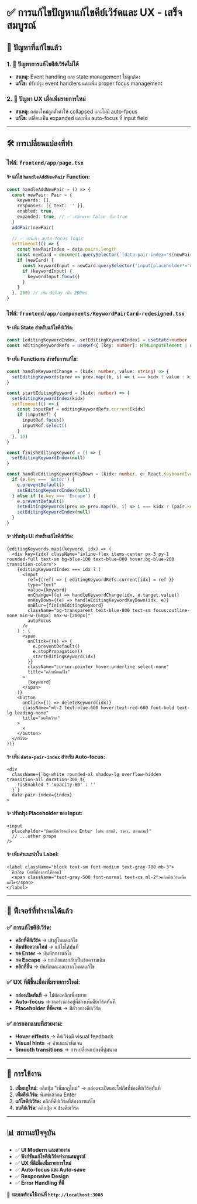 # ✅ การแก้ไขปัญหาแก้ไขคีย์เวิร์ดและ UX - เสร็จสมบูรณ์

## 🎯 ปัญหาที่แก้ไขแล้ว

### 1. **🔧 ปัญหาการแก้ไขคีย์เวิร์ดไม่ได้**
- **สาเหตุ:** Event handling และ state management ไม่ถูกต้อง
- **แก้ไข:** ปรับปรุง event handlers และเพิ่ม proper focus management

### 2. **📱 ปัญหา UX เมื่อเพิ่มรายการใหม่**
- **สาเหตุ:** กล่องใหม่ถูกตั้งค่าให้ collapsed และไม่มี auto-focus
- **แก้ไข:** เปลี่ยนเป็น expanded และเพิ่ม auto-focus ที่ input field

---

## 🛠️ การเปลี่ยนแปลงที่ทำ

### **ไฟล์: `frontend/app/page.tsx`**

#### ✨ **แก้ไข `handleAddNewPair` Function:**
```typescript
const handleAddNewPair = () => {
  const newPair: Pair = {
    keywords: [],
    responses: [{ text: '' }],
    enabled: true,
    expanded: true, // ✅ เปลี่ยนจาก false เป็น true
  }
  addPair(newPair)
  
  // ✅ ปรับปรุง auto-focus logic
  setTimeout(() => {
    const newPairIndex = data.pairs.length
    const newCard = document.querySelector(`[data-pair-index="${newPairIndex}"]`)
    if (newCard) {
      const keywordInput = newCard.querySelector('input[placeholder*="คีย์เวิร์ด"]') as HTMLInputElement
      if (keywordInput) {
        keywordInput.focus()
      }
    }
  }, 200) // เพิ่ม delay เป็น 200ms
}
```

### **ไฟล์: `frontend/app/components/KeywordPairCard-redesigned.tsx`**

#### ✨ **เพิ่ม State สำหรับแก้ไขคีย์เวิร์ด:**
```typescript
const [editingKeywordIndex, setEditingKeywordIndex] = useState<number | null>(null)
const editingKeywordRefs = useRef<{ [key: number]: HTMLInputElement | null }>({})
```

#### ✨ **เพิ่ม Functions สำหรับการแก้ไข:**
```typescript
const handleKeywordChange = (kidx: number, value: string) => {
  setEditingKeywords(prev => prev.map((k, i) => i === kidx ? value : k))
}

const startEditingKeyword = (kidx: number) => {
  setEditingKeywordIndex(kidx)
  setTimeout(() => {
    const inputRef = editingKeywordRefs.current[kidx]
    if (inputRef) {
      inputRef.focus()
      inputRef.select()
    }
  }, 10)
}

const finishEditingKeyword = () => {
  setEditingKeywordIndex(null)
}

const handleEditingKeywordKeyDown = (kidx: number, e: React.KeyboardEvent) => {
  if (e.key === 'Enter') {
    e.preventDefault()
    setEditingKeywordIndex(null)
  } else if (e.key === 'Escape') {
    e.preventDefault()
    setEditingKeywords(prev => prev.map((k, i) => i === kidx ? (pair.keywords[kidx] || k) : k))
    setEditingKeywordIndex(null)
  }
}
```

#### ✨ **ปรับปรุง UI สำหรับแก้ไขคีย์เวิร์ด:**
```tsx
{editingKeywords.map((keyword, idx) => (
  <div key={idx} className="inline-flex items-center px-3 py-1 rounded-full text-sm bg-blue-100 text-blue-800 hover:bg-blue-200 transition-colors">
    {editingKeywordIndex === idx ? (
      <input
        ref={(ref) => { editingKeywordRefs.current[idx] = ref }}
        type="text"
        value={keyword}
        onChange={(e) => handleKeywordChange(idx, e.target.value)}
        onKeyDown={(e) => handleEditingKeywordKeyDown(idx, e)}
        onBlur={finishEditingKeyword}
        className="bg-transparent text-blue-800 text-sm focus:outline-none min-w-[60px] max-w-[200px]"
        autoFocus
      />
    ) : (
      <span
        onClick={(e) => {
          e.preventDefault()
          e.stopPropagation()
          startEditingKeyword(idx)
        }}
        className="cursor-pointer hover:underline select-none"
        title="คลิกเพื่อแก้ไข"
      >
        {keyword}
      </span>
    )}
    <button
      onClick={() => deleteKeyword(idx)}
      className="ml-2 text-blue-600 hover:text-red-600 font-bold text-lg leading-none"
      title="ลบคีย์เวิร์ด"
    >
      ×
    </button>
  </div>
))}
```

#### ✨ **เพิ่ม `data-pair-index` สำหรับ Auto-focus:**
```tsx
<div 
  className={`bg-white rounded-xl shadow-lg overflow-hidden transition-all duration-300 ${
    !isEnabled ? 'opacity-60' : ''
  }`}
  data-pair-index={index}
>
```

#### ✨ **ปรับปรุง Placeholder ของ Input:**
```tsx
<input
  placeholder="พิมพ์คีย์เวิร์ดแล้วกด Enter (เช่น สวัสดี, ราคา, สอบถาม)"
  // ...other props
/>
```

#### ✨ **เพิ่มคำแนะนำใน Label:**
```tsx
<label className="block text-sm font-medium text-gray-700 mb-3">
  คีย์เวิร์ด (คำที่ต้องการให้ตอบ)
  <span className="text-gray-500 font-normal text-xs ml-2">คลิกคีย์เวิร์ดเพื่อแก้ไข</span>
</label>
```

---

## 🎉 ฟีเจอร์ที่ทำงานได้แล้ว

### ✅ **การแก้ไขคีย์เวิร์ด:**
- **คลิกที่คีย์เวิร์ด** → เข้าสู่โหมดแก้ไข
- **พิมพ์ข้อความใหม่** → แก้ไขได้ทันที
- **กด Enter** → บันทึกการแก้ไข
- **กด Escape** → ยกเลิกและกลับเป็นข้อความเดิม
- **คลิกที่อื่น** → บันทึกและออกจากโหมดแก้ไข

### ✅ **UX ที่ดีขึ้นเมื่อเพิ่มรายการใหม่:**
- **กล่องเปิดทันที** → ไม่ต้องคลิกเพื่อขยาย
- **Auto-focus** → เคอร์เซอร์อยู่ที่ช่องเพิ่มคีย์เวิร์ดทันที
- **Placeholder ที่ชัดเจน** → มีตัวอย่างคีย์เวิร์ด

### ✅ **การออกแบบที่สวยงาม:**
- **Hover effects** → คีย์เวิร์ดมี visual feedback
- **Visual hints** → คำแนะนำชัดเจน
- **Smooth transitions** → การเปลี่ยนแปลงที่นุ่มนวล

---

## 🚀 การใช้งาน

1. **เพิ่มกฎใหม่:** คลิกปุ่ม "เพิ่มกฎใหม่" → กล่องจะเปิดและโฟกัสที่ช่องคีย์เวิร์ดทันที
2. **เพิ่มคีย์เวิร์ด:** พิมพ์แล้วกด Enter
3. **แก้ไขคีย์เวิร์ด:** คลิกที่คีย์เวิร์ดที่ต้องการแก้ไข
4. **ลบคีย์เวิร์ด:** คลิกปุ่ม × ข้างคีย์เวิร์ด

---

## 📊 สถานะปัจจุบัน

- ✅ **UI Modern และสวยงาม**
- ✅ **ฟังก์ชันแก้ไขคีย์เวิร์ดทำงานสมบูรณ์**
- ✅ **UX ที่ดีเมื่อเพิ่มรายการใหม่**
- ✅ **Auto-focus และ Auto-save**
- ✅ **Responsive Design**
- ✅ **Error Handling ที่ดี**

🎯 **ระบบพร้อมใช้งานที่ `http://localhost:3008`**
